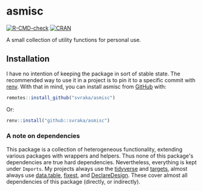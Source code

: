 # asmisc

<!-- badges: start -->
[![R-CMD-check](https://github.com/svraka/asmisc/actions/workflows/R-CMD-check.yaml/badge.svg)](https://github.com/svraka/asmisc/actions/workflows/R-CMD-check.yaml)
[![CRAN](https://www.r-pkg.org/badges/version/asmisc)](https://cran.r-project.org/package=asmisc)
<!-- badges: end -->

A small collection of utility functions for personal use.

## Installation

I have no intention of keeping the package in sort of stable state. The recommended way to use it in a project is to pin it to a specific commit with [renv](https://rstudio.github.io/renv). With that in mind, you can install asmisc from [GitHub](https://github.com/svraka/asmisc) with:

``` r
remotes::install_github("svraka/asmisc")
```

Or:

``` r
renv::install("github::svraka/asmisc")
```

### A note on dependencies

This package is a collection of heterogeneous functionality, extending various packages with wrappers and helpers. Thus none of this package's dependencies are true hard dependencies. Nevertheless, everything is kept under `Imports`. My projects always use the
[tidyverse](https://www.tidyverse.org) and
[targets](https://docs.ropensci.org/targets/),
almost always use
[data.table](https://r-datatable.com),
[fixest](https://lrberge.github.io/fixest/), and
[DeclareDesign](https://declaredesign.org/r/declaredesign/).
These cover almost all dependencies of this package (directly, or indirectly).
